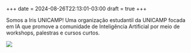 +++
date = 2024-08-26T22:13:01-03:00
draft = true
+++

Somos a Iris UNICAMP! Uma organização estudantil da UNICAMP focada em IA que promove a comunidade de Inteligência Artificial por meio de workshops, palestras e cursos curtos.

![](/images/logo_pink_eye.png)
